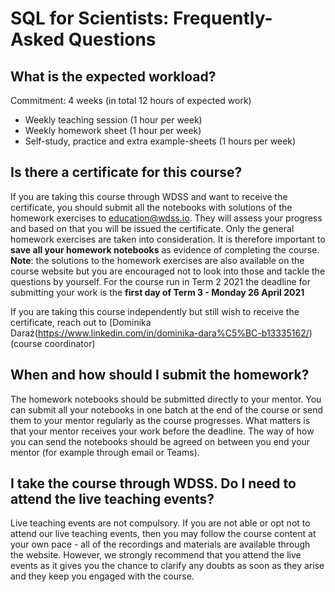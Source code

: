 # SQL for Scientists: Frequently-Asked Questions

## What is the expected workload?
Commitment: 4 weeks (in total 12 hours of expected work)
 - Weekly teaching session (1 hour per week)
 - Weekly homework sheet (1 hour per week)
 - Self-study, practice and extra example-sheets (1 hours per week)

## Is there a certificate for this course?
If you are taking this course through WDSS and want to receive the certificate, you should submit all the notebooks with solutions of the homework exercises to [education@wdss.io](mailto:education@wdss.io). They will assess your progress and based on that you will be issued the certificate. Only the general homework exercises are taken into consideration. It is therefore important to **save all your homework notebooks** as evidence of completing the course. **Note**: the solutions to the homework exercises are also available on the course website but you are encouraged not to look into those and tackle the questions by yourself. For the course run in Term 2 2021 the deadline for submitting your work is the **first day of Term 3 - Monday 26 April 2021**

If you are taking this course independently but still wish to receive the certificate, reach out to [Dominika Daraż(https://www.linkedin.com/in/dominika-dara%C5%BC-b13335162/) (course coordinator)

## When and how should I submit the homework?
The homework notebooks should be submitted directly to your mentor. You can submit all your notebooks in one batch at the end of the course or send them to your mentor regularly as the course progresses. What matters is that your mentor receives your work before the deadline. The way of how you can send the notebooks should be agreed on between you end your mentor (for example through email or Teams).


## I take the course through WDSS. Do I need to attend the live teaching events?
Live teaching events are not compulsory. If you are not able or opt not to attend our live teaching events, then you may follow the course content at your own pace - all of the recordings and materials are available through the website. However, we strongly recommend that you attend the live events as it gives you the chance to clarify any doubts as soon as they arise and they keep you engaged with the course.
